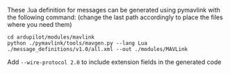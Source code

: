 These .lua definition for messages can be generated using pymavlink with the following command:
(change the last path accordingly to place the files where you need them)
```
cd ardupilot/modules/mavlink
python ./pymavlink/tools/mavgen.py --lang Lua ./message_definitions/v1.0/all.xml --out ./modules/MAVLink
```

Add `--wire-protocol 2.0` to include extension fields in the generated code
